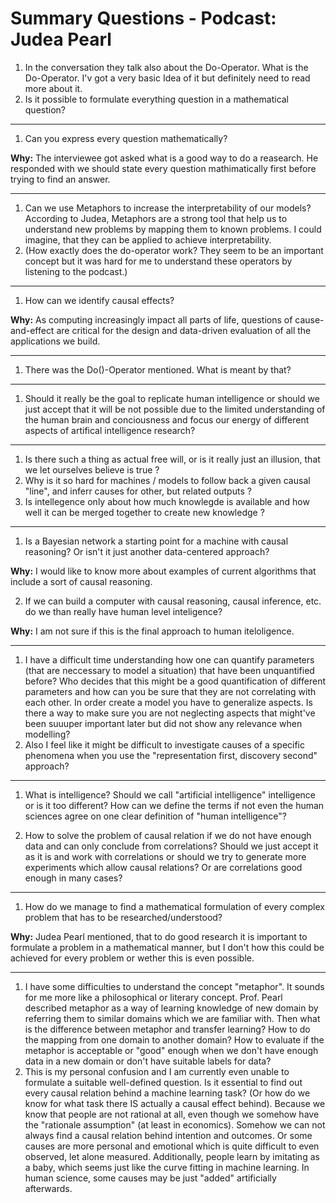 # Summary Questions - Podcast: Judea Pearl

1. In the conversation they talk also about the Do-Operator. What is the Do-Operator. I'v got a very basic Idea of it but definitely need to read more about it. 
2. Is it possible to formulate everything question in a mathematical question?

***

1. Can you express every question mathematically?

**Why:** The interviewee got asked what is a good way to do a reasearch. He responded with we should state every question mathimatically first before trying to find an answer. 

***

1. Can we use Metaphors to increase the interpretability of our models? According to Judea, Metaphors are a strong tool that help us to understand new problems by mapping them to known problems. I could imagine, that they can be applied to achieve interpretability.
1. (How exactly does the do-operator work? They seem to be an important concept but it was hard for me to understand these operators by listening to the podcast.)

***

1. How can we identify causal effects?

**Why:** As computing increasingly impact all parts of life, questions of cause-and-effect are critical for the design and data-driven evaluation of all the applications we build. 


***

1. There was the Do()-Operator mentioned. What is meant by that?

***

1. Should it really be the goal to replicate human intelligence or should we just accept that it will be not possible due to the limited understanding of the human brain and conciousness and focus our energy of different aspects of artifical intelligence research? 

***

1. Is there such a thing as actual free will, or is it really just an illusion, that we let ourselves believe is true ?
2. Why is it so hard for machines / models to follow back a given causal "line", and inferr causes for other, but related outputs ?
3. Is intellegence only about how much knowlegde is available and how well it can be merged together to create new knowledge ?

***

1. Is a Bayesian network a starting point for a machine with causal reasoning? Or isn't it just another data-centered approach?

**Why:** I would like to know more about examples of current algorithms that include a sort of causal reasoning.

2. If we can build a computer with causal reasoning, causal inference, etc. do we than really have human level inteligence?

**Why:** I am not sure if this is the final approach to human iteloligence.

***

1. I have a difficult time understanding how one can quantify parameters (that are neccessary to model a situation) that have been unquantified before? Who decides that this might be a good quantification of different parameters and how can you be sure that they are not correlating with each other. In order create a model you have to generalize aspects. Is there a way to make sure you are not neglecting aspects that might've been suuuper important later but did not show any relevance when modelling?
1. Also I feel like it might be difficult to investigate causes of a specific phenomena when you use the "representation first, discovery second" approach?

***

1. What is intelligence? Should we call "artificial intelligence" intelligence or is it too different? How can we define the terms if not even the human sciences agree on one clear definition of "human intelligence"?

2. How to solve the problem of causal relation if we do not have enough data and can only conclude from correlations? Should we just accept it as it is and work with correlations or should we try to generate more experiments which allow causal relations? Or are correlations good enough in many cases?

***

1. How do we manage to find a mathematical formulation of every complex problem that has to be researched/understood?

**Why:** Judea Pearl mentioned, that to do good research it is important to formulate a problem in a mathematical manner, but I don't how this could be achieved 
for every problem or wether this is even possible.

***

1. I have some difficulties to understand the concept "metaphor". It sounds for me more like a philosophical or literary concept. Prof. Pearl described metaphor as a way of learning knowledge of new domain by referring them to similar domains which we are familiar with. Then what is the difference between metaphor and transfer learning? How to do the mapping from one domain to another domain? How to evaluate if the metaphor is acceptable or "good" enough when we don't have enough data in a new domain or don't have suitable labels for data? 
2. This is my personal confusion and I am currently even unable to formulate a suitable well-defined question. Is it essential to find out every causal relation behind a machine learning task? (Or how do we know for what task there IS actually a causal effect behind). Because we know that people are not rational at all, even though we somehow have the "rationale assumption" (at least in economics). Somehow we can not always find a causal relation behind intention and outcomes. Or some causes are more personal and emotional which is quite difficult to even observed, let alone measured. Additionally, people learn by imitating as a baby, which seems just like the curve fitting in machine learning. In human science, some causes may be just "added" artificially afterwards. 

